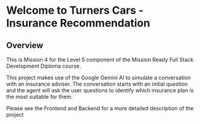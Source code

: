 # Welcome to **Turners Cars - Insurance Recommendation**

## Overview

This is Mission 4 for the Level 5 component of the Mission Ready Full Stack Development Diploma course.

This project makes use of the Google Gemini AI to simulate a conversation with an insurance adviser. The conversation starts with an initial question and the agent will ask the user questions to identify which insurance plan is the most suitable for them.

Please see the Frontend and Backend for a more detailed description of the project
